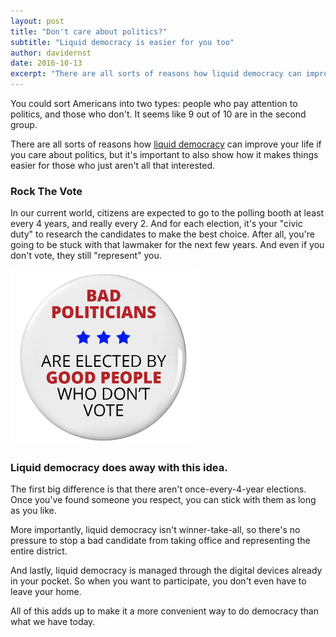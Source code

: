 ```yaml
---
layout: post
title: "Don't care about politics?"
subtitle: "Liquid democracy is easier for you too"
author: davidernst
date: 2016-10-13
excerpt: "There are all sorts of reasons how liquid democracy can improve your life if you care about politics, but it's important to also show how it makes things easier for those who just aren't all that interested."
---
```


You could sort Americans into two types: people who pay attention to politics, and those who don't. It seems like 9 out of 10 are in the second group.

There are all sorts of reasons how [liquid democracy](/2016/09/21/what-is-liquid-democracy/) can improve your life if you care about politics, but it's important to also show how it makes things easier for those who just aren't all that interested.

### Rock The Vote

In our current world, citizens are expected to go to the polling booth at least every 4 years, and really every 2. And for each election, it's your "civic duty" to research the candidates to make the best choice. After all, you're going to be stuck with that lawmaker for the next few years. And even if you don't vote, they still "represent" you.

<img src="/assets/article_images/2016-10-13-dont-care-about-politics/bad-politicians-elected-by-not-voting.png" alt="&quot;Civic duty&quot;" width="300" />

### Liquid democracy does away with this idea.

The first big difference is that there aren't once-every-4-year elections. Once you've found someone you respect, you can stick with them as long as you like.

More importantly, liquid democracy isn't winner-take-all, so there's no pressure to stop a bad candidate from taking office and representing the entire district.

And lastly, liquid democracy is managed through the digital devices already in your pocket. So when you want to participate, you don't even have to leave your home.

All of this adds up to make it a more convenient way to do democracy than what we have today.
